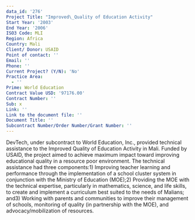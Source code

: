 ```yaml
---
data_id: '276'
Project Title: "Improved\_Quality of Education Activity"
Start Year: '2003'
End Year: '2006'
ISO3 Code: MLI
Region: Africa
Country: Mali
Client/ Donor: USAID
Point of contact: ''
Email: ''
Phone: ''
Current Project? (Y/N): 'No'
Practice Area:
  - ''
Prime: World Education
Contract Value USD: '97176.00'
Contract Number: ''
Sub: x
Link: ''
Link to the document file: ''
Document Title: ''
Subcontract Number/Order Number/Grant Number: ''
---
```

DevTech, under subcontract to World Education, Inc., provided technical assistance to the Improved Quality of Education Activity in Mali. Funded by USAID, the project aimed to achieve maximum impact toward improving educational quality in a resource poor environment. The technical assistance had three components:1) Improving teacher learning and performance through the implementation of a school cluster system in conjunction with the Ministry of Education (MOE);2) Providing the MOE with the technical expertise, particularly in mathematics, science, and life skills, to create and implement a curriculum best suited to the needs of Malians; and3) Working with parents and communities to improve their management of schools, monitoring of quality (in partnership with the MOE), and advocacy/mobilization of resources.